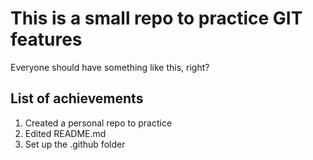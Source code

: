 # This is a small repo to practice GIT features

Everyone should have something like this, right?

## List of achievements

1. Created a personal repo to practice
2. Edited README.md
3. Set up the .github folder


